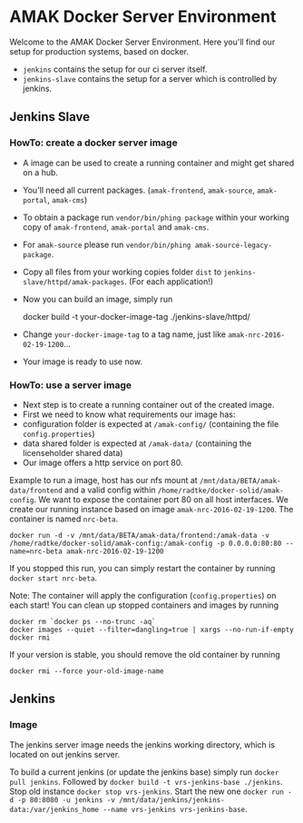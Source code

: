 # AMAK Docker Server Environment

Welcome to the AMAK Docker Server Environment. Here you'll find our setup for production systems, based on docker.

- `jenkins` contains the setup for our ci server itself.
- `jenkins-slave` contains the setup for a server which is controlled by jenkins. 

## Jenkins Slave

### HowTo: create a docker server image

- A image can be used to create a running container and might get shared on a hub.
- You'll need all current packages. (`amak-frontend`, `amak-source`, `amak-portal`, `amak-cms`)
 - To obtain a package run `vendor/bin/phing package` within your working copy of `amak-frontend`, `amak-portal` and `amak-cms`.
 - For `amak-source` please run `vendor/bin/phing amak-source-legacy-package`.
 - Copy all files from your working copies folder `dist` to `jenkins-slave/httpd/amak-packages`. (For each application!)
- Now you can build an image, simply run


    docker build -t your-docker-image-tag ./jenkins-slave/httpd/


- Change `your-docker-image-tag` to a tag name, just like `amak-nrc-2016-02-19-1200`…
- Your image is ready to use now.

### HowTo: use a server image

- Next step is to create a running container out of the created image.
- First we need to know what requirements our image has:
 - configuration folder is expected at `/amak-config/` (containing the file `config.properties`)
 - data shared folder is expected at `/amak-data/` (containing the licenseholder shared data)
- Our image offers a http service on port 80.
 
Example to run a image, host has our nfs mount at `/mnt/data/BETA/amak-data/frontend` and a valid config within `/home/radtke/docker-solid/amak-config`. 
We want to expose the container port 80 on all host interfaces. We create our running instance based on image `amak-nrc-2016-02-19-1200`.
The container is named `nrc-beta`.

    docker run -d -v /mnt/data/BETA/amak-data/frontend:/amak-data -v /home/radtke/docker-solid/amak-config:/amak-config -p 0.0.0.0:80:80 --name=nrc-beta amak-nrc-2016-02-19-1200

If you stopped this run, you can simply restart the container by running `docker start nrc-beta`.

Note: The container will apply the configuration (`config.properties`) on each start!
You can clean up stopped containers and images by running 

    docker rm `docker ps --no-trunc -aq`
    docker images --quiet --filter=dangling=true | xargs --no-run-if-empty docker rmi
    
If your version is stable, you should remove the old container by running

    docker rmi --force your-old-image-name

## Jenkins

### Image

The jenkins server image needs the jenkins working directory, which is located on out jenkins server.

To build a current jenkins (or update the jenkins base) simply run `docker pull jenkins`. 
Followed by `docker build -t vrs-jenkins-base ./jenkins`. Stop old instance `docker stop vrs-jenkins`.
Start the new one `docker run -d -p 80:8080 -u jenkins -v /mnt/data/jenkins/jenkins-data:/var/jenkins_home --name vrs-jenkins vrs-jenkins-base`.